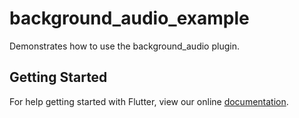 # background_audio_example

Demonstrates how to use the background_audio plugin.

## Getting Started

For help getting started with Flutter, view our online
[documentation](https://flutter.io/).

